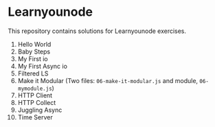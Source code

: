 # Learnyounode
This repository contains solutions for Learnyounode exercises.

01. Hello World
02. Baby Steps
03. My First io
04. My First Async io
05. Filtered LS
06. Make it Modular (Two files: ```06-make-it-modular.js``` and module, ```06-mymodule.js```)
07. HTTP Client
08. HTTP Collect
09. Juggling Async
10. Time Server


